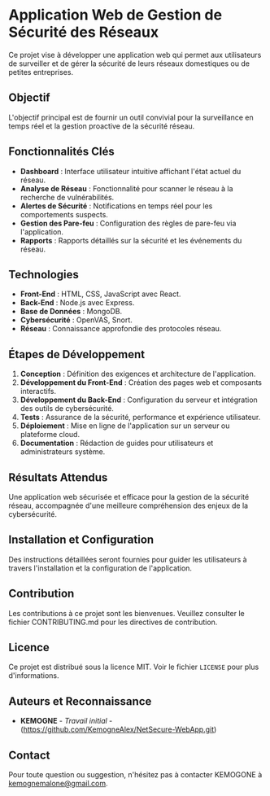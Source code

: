 # Application Web de Gestion de Sécurité des Réseaux

Ce projet vise à développer une application web qui permet aux utilisateurs de surveiller et de gérer la sécurité de leurs réseaux domestiques ou de petites entreprises.

## Objectif

L'objectif principal est de fournir un outil convivial pour la surveillance en temps réel et la gestion proactive de la sécurité réseau.

## Fonctionnalités Clés

- **Dashboard** : Interface utilisateur intuitive affichant l'état actuel du réseau.
- **Analyse de Réseau** : Fonctionnalité pour scanner le réseau à la recherche de vulnérabilités.
- **Alertes de Sécurité** : Notifications en temps réel pour les comportements suspects.
- **Gestion des Pare-feu** : Configuration des règles de pare-feu via l'application.
- **Rapports** : Rapports détaillés sur la sécurité et les événements du réseau.

## Technologies

- **Front-End** : HTML, CSS, JavaScript avec React.
- **Back-End** : Node.js avec Express.
- **Base de Données** : MongoDB.
- **Cybersécurité** : OpenVAS, Snort.
- **Réseau** : Connaissance approfondie des protocoles réseau.

## Étapes de Développement

1. **Conception** : Définition des exigences et architecture de l'application.
2. **Développement du Front-End** : Création des pages web et composants interactifs.
3. **Développement du Back-End** : Configuration du serveur et intégration des outils de cybersécurité.
4. **Tests** : Assurance de la sécurité, performance et expérience utilisateur.
5. **Déploiement** : Mise en ligne de l'application sur un serveur ou plateforme cloud.
6. **Documentation** : Rédaction de guides pour utilisateurs et administrateurs système.

## Résultats Attendus

Une application web sécurisée et efficace pour la gestion de la sécurité réseau, accompagnée d'une meilleure compréhension des enjeux de la cybersécurité.

## Installation et Configuration

Des instructions détaillées seront fournies pour guider les utilisateurs à travers l'installation et la configuration de l'application.

## Contribution

Les contributions à ce projet sont les bienvenues. Veuillez consulter le fichier CONTRIBUTING.md pour les directives de contribution.

## Licence

Ce projet est distribué sous la licence MIT. Voir le fichier `LICENSE` pour plus d'informations.

## Auteurs et Reconnaissance

- **KEMOGNE** - *Travail initial* - (https://github.com/KemogneAlex/NetSecure-WebApp.git)

## Contact

Pour toute question ou suggestion, n'hésitez pas à contacter KEMOGONE à kemognemalone@gmail.com.


